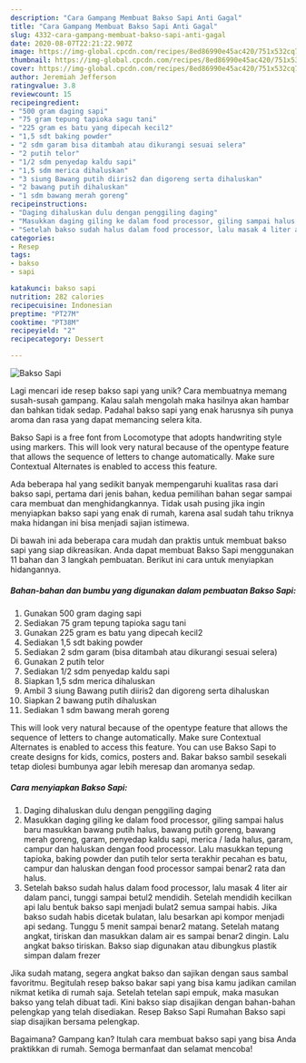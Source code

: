 ```yaml
---
description: "Cara Gampang Membuat Bakso Sapi Anti Gagal"
title: "Cara Gampang Membuat Bakso Sapi Anti Gagal"
slug: 4332-cara-gampang-membuat-bakso-sapi-anti-gagal
date: 2020-08-07T22:21:22.907Z
image: https://img-global.cpcdn.com/recipes/8ed86990e45ac420/751x532cq70/bakso-sapi-foto-resep-utama.jpg
thumbnail: https://img-global.cpcdn.com/recipes/8ed86990e45ac420/751x532cq70/bakso-sapi-foto-resep-utama.jpg
cover: https://img-global.cpcdn.com/recipes/8ed86990e45ac420/751x532cq70/bakso-sapi-foto-resep-utama.jpg
author: Jeremiah Jefferson
ratingvalue: 3.8
reviewcount: 15
recipeingredient:
- "500 gram daging sapi"
- "75 gram tepung tapioka sagu tani"
- "225 gram es batu yang dipecah kecil2"
- "1,5 sdt baking powder"
- "2 sdm garam bisa ditambah atau dikurangi sesuai selera"
- "2 putih telor"
- "1/2 sdm penyedap kaldu sapi"
- "1,5 sdm merica dihaluskan"
- "3 siung Bawang putih diiris2 dan digoreng serta dihaluskan"
- "2 bawang putih dihaluskan"
- "1 sdm bawang merah goreng"
recipeinstructions:
- "Daging dihaluskan dulu dengan penggiling daging"
- "Masukkan daging giling ke dalam food processor, giling sampai halus baru masukkan bawang putih halus, bawang putih goreng, bawang merah goreng, garam, penyedap kaldu sapi, merica / lada halus, garam, campur dan haluskan dengan food processor. Lalu masukkan tepung tapioka, baking powder dan putih telor serta terakhir pecahan es batu, campur dan haluskan dengan food processor sampai benar2 rata dan halus."
- "Setelah bakso sudah halus dalam food processor, lalu masak 4 liter air dalam panci, tunggi sampai betul2 mendidih. Setelah mendidih kecilkan api lalu bentuk bakso sapi menjadi bulat2 semua sampai habis. Jika bakso sudah habis dicetak bulatan, lalu besarkan api kompor menjadi api sedang. Tunggu 5 menit sampai benar2 matang. Setelah matang angkat, tiriskan dan masukkan dalam air es sampai benar2 dingin. Lalu angkat bakso tiriskan. Bakso siap digunakan atau dibungkus plastik simpan dalam frezer"
categories:
- Resep
tags:
- bakso
- sapi

katakunci: bakso sapi 
nutrition: 282 calories
recipecuisine: Indonesian
preptime: "PT27M"
cooktime: "PT38M"
recipeyield: "2"
recipecategory: Dessert

---
```



![Bakso Sapi](https://img-global.cpcdn.com/recipes/8ed86990e45ac420/751x532cq70/bakso-sapi-foto-resep-utama.jpg)

Lagi mencari ide resep bakso sapi yang unik? Cara membuatnya memang susah-susah gampang. Kalau salah mengolah maka hasilnya akan hambar dan bahkan tidak sedap. Padahal bakso sapi yang enak harusnya sih punya aroma dan rasa yang dapat memancing selera kita.

Bakso Sapi is a free font from Locomotype that adopts handwriting style using markers. This will look very natural because of the opentype feature that allows the sequence of letters to change automatically. Make sure Contextual Alternates is enabled to access this feature.

Ada beberapa hal yang sedikit banyak mempengaruhi kualitas rasa dari bakso sapi, pertama dari jenis bahan, kedua pemilihan bahan segar sampai cara membuat dan menghidangkannya. Tidak usah pusing jika ingin menyiapkan bakso sapi yang enak di rumah, karena asal sudah tahu triknya maka hidangan ini bisa menjadi sajian istimewa.


Di bawah ini ada beberapa cara mudah dan praktis untuk membuat bakso sapi yang siap dikreasikan. Anda dapat membuat Bakso Sapi menggunakan 11 bahan dan 3 langkah pembuatan. Berikut ini cara untuk menyiapkan hidangannya.

<!--inarticleads1-->

##### Bahan-bahan dan bumbu yang digunakan dalam pembuatan Bakso Sapi:

1. Gunakan 500 gram daging sapi
1. Sediakan 75 gram tepung tapioka sagu tani
1. Gunakan 225 gram es batu yang dipecah kecil2
1. Sediakan 1,5 sdt baking powder
1. Sediakan 2 sdm garam (bisa ditambah atau dikurangi sesuai selera)
1. Gunakan 2 putih telor
1. Sediakan 1/2 sdm penyedap kaldu sapi
1. Siapkan 1,5 sdm merica dihaluskan
1. Ambil 3 siung Bawang putih diiris2 dan digoreng serta dihaluskan
1. Siapkan 2 bawang putih dihaluskan
1. Sediakan 1 sdm bawang merah goreng


This will look very natural because of the opentype feature that allows the sequence of letters to change automatically. Make sure Contextual Alternates is enabled to access this feature. You can use Bakso Sapi to create designs for kids, comics, posters and. Bakar bakso sambil sesekali tetap diolesi bumbunya agar lebih meresap dan aromanya sedap. 

<!--inarticleads2-->

##### Cara menyiapkan Bakso Sapi:

1. Daging dihaluskan dulu dengan penggiling daging
1. Masukkan daging giling ke dalam food processor, giling sampai halus baru masukkan bawang putih halus, bawang putih goreng, bawang merah goreng, garam, penyedap kaldu sapi, merica / lada halus, garam, campur dan haluskan dengan food processor. Lalu masukkan tepung tapioka, baking powder dan putih telor serta terakhir pecahan es batu, campur dan haluskan dengan food processor sampai benar2 rata dan halus.
1. Setelah bakso sudah halus dalam food processor, lalu masak 4 liter air dalam panci, tunggi sampai betul2 mendidih. Setelah mendidih kecilkan api lalu bentuk bakso sapi menjadi bulat2 semua sampai habis. Jika bakso sudah habis dicetak bulatan, lalu besarkan api kompor menjadi api sedang. Tunggu 5 menit sampai benar2 matang. Setelah matang angkat, tiriskan dan masukkan dalam air es sampai benar2 dingin. Lalu angkat bakso tiriskan. Bakso siap digunakan atau dibungkus plastik simpan dalam frezer


Jika sudah matang, segera angkat bakso dan sajikan dengan saus sambal favoritmu. Begitulah resep bakso bakar sapi yang bisa kamu jadikan camilan nikmat ketika di rumah saja. Setelah tetelan sapi empuk, maka masukan bakso yang telah dibuat tadi. Kini bakso siap disajikan dengan bahan-bahan pelengkap yang telah disediakan. Resep Bakso Sapi Rumahan Bakso sapi siap disajikan bersama pelengkap. 

Bagaimana? Gampang kan? Itulah cara membuat bakso sapi yang bisa Anda praktikkan di rumah. Semoga bermanfaat dan selamat mencoba!
